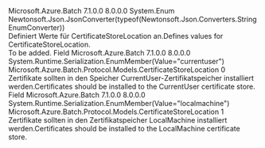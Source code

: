 <Type Name="CertificateStoreLocation" FullName="Microsoft.Azure.Batch.Protocol.Models.CertificateStoreLocation">
  <TypeSignature Language="C#" Value="public enum CertificateStoreLocation" />
  <TypeSignature Language="ILAsm" Value=".class public auto ansi sealed CertificateStoreLocation extends System.Enum" />
  <TypeSignature Language="DocId" Value="T:Microsoft.Azure.Batch.Protocol.Models.CertificateStoreLocation" />
  <TypeSignature Language="VB.NET" Value="Public Enum CertificateStoreLocation" />
  <TypeSignature Language="F#" Value="type CertificateStoreLocation = " />
  <AssemblyInfo>
    <AssemblyName>Microsoft.Azure.Batch</AssemblyName>
    <AssemblyVersion>7.1.0.0</AssemblyVersion>
    <AssemblyVersion>8.0.0.0</AssemblyVersion>
  </AssemblyInfo>
  <Base>
    <BaseTypeName>System.Enum</BaseTypeName>
  </Base>
  <Attributes>
    <Attribute>
      <AttributeName>Newtonsoft.Json.JsonConverter(typeof(Newtonsoft.Json.Converters.StringEnumConverter))</AttributeName>
    </Attribute>
  </Attributes>
  <Docs>
    <summary>
            <span data-ttu-id="07f9b-101">Definiert Werte für CertificateStoreLocation an.</span><span class="sxs-lookup"><span data-stu-id="07f9b-101">Defines values for CertificateStoreLocation.</span></span>
            </summary>
    <remarks>To be added.</remarks>
  </Docs>
  <Members>
    <Member MemberName="CurrentUser">
      <MemberSignature Language="C#" Value="CurrentUser" />
      <MemberSignature Language="ILAsm" Value=".field public static literal valuetype Microsoft.Azure.Batch.Protocol.Models.CertificateStoreLocation CurrentUser = int32(0)" />
      <MemberSignature Language="DocId" Value="F:Microsoft.Azure.Batch.Protocol.Models.CertificateStoreLocation.CurrentUser" />
      <MemberSignature Language="VB.NET" Value="CurrentUser" />
      <MemberSignature Language="F#" Value="CurrentUser = 0" Usage="Microsoft.Azure.Batch.Protocol.Models.CertificateStoreLocation.CurrentUser" />
      <MemberType>Field</MemberType>
      <AssemblyInfo>
        <AssemblyName>Microsoft.Azure.Batch</AssemblyName>
        <AssemblyVersion>7.1.0.0</AssemblyVersion>
        <AssemblyVersion>8.0.0.0</AssemblyVersion>
      </AssemblyInfo>
      <Attributes>
        <Attribute>
          <AttributeName>System.Runtime.Serialization.EnumMember(Value="currentuser")</AttributeName>
        </Attribute>
      </Attributes>
      <ReturnValue>
        <ReturnType>Microsoft.Azure.Batch.Protocol.Models.CertificateStoreLocation</ReturnType>
      </ReturnValue>
      <MemberValue>0</MemberValue>
      <Docs>
        <summary>
            <span data-ttu-id="07f9b-102">Zertifikate sollten in den Speicher CurrentUser-Zertifikatspeicher installiert werden.</span><span class="sxs-lookup"><span data-stu-id="07f9b-102">Certificates should be installed to the CurrentUser certificate store.</span></span>
            </summary>
      </Docs>
    </Member>
    <Member MemberName="LocalMachine">
      <MemberSignature Language="C#" Value="LocalMachine" />
      <MemberSignature Language="ILAsm" Value=".field public static literal valuetype Microsoft.Azure.Batch.Protocol.Models.CertificateStoreLocation LocalMachine = int32(1)" />
      <MemberSignature Language="DocId" Value="F:Microsoft.Azure.Batch.Protocol.Models.CertificateStoreLocation.LocalMachine" />
      <MemberSignature Language="VB.NET" Value="LocalMachine" />
      <MemberSignature Language="F#" Value="LocalMachine = 1" Usage="Microsoft.Azure.Batch.Protocol.Models.CertificateStoreLocation.LocalMachine" />
      <MemberType>Field</MemberType>
      <AssemblyInfo>
        <AssemblyName>Microsoft.Azure.Batch</AssemblyName>
        <AssemblyVersion>7.1.0.0</AssemblyVersion>
        <AssemblyVersion>8.0.0.0</AssemblyVersion>
      </AssemblyInfo>
      <Attributes>
        <Attribute>
          <AttributeName>System.Runtime.Serialization.EnumMember(Value="localmachine")</AttributeName>
        </Attribute>
      </Attributes>
      <ReturnValue>
        <ReturnType>Microsoft.Azure.Batch.Protocol.Models.CertificateStoreLocation</ReturnType>
      </ReturnValue>
      <MemberValue>1</MemberValue>
      <Docs>
        <summary>
            <span data-ttu-id="07f9b-103">Zertifikate sollten in den Zertifikatspeicher LocalMachine installiert werden.</span><span class="sxs-lookup"><span data-stu-id="07f9b-103">Certificates should be installed to the LocalMachine certificate store.</span></span>
            </summary>
      </Docs>
    </Member>
  </Members>
</Type>